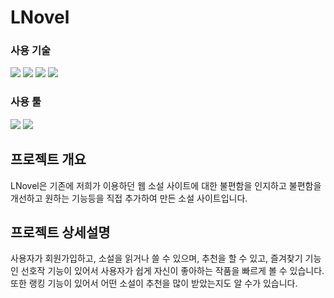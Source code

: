 # LNovel

### 사용 기술

<p>
  <img src="https://img.shields.io/badge/HTML5-E34F26?style=flat&logo=HTML5&logoColor=white">
  <img src="https://img.shields.io/badge/CSS3-1572B6?style=flat&logo=CSS3&logoColor=white">
  <img src="https://img.shields.io/badge/JavaScript-F7DF1E?style=flat&logo=JavaScript&logoColor=black">
  <img src="https://img.shields.io/badge/JAVA-007396?style=flat-square&logo=OpenJDK&logoColor=white">
</p>

### 사용 툴

<p>
  <img src="https://img.shields.io/badge/Visual%20Studio%20Code-007ACC?style=flat&logo=Visual%20Studio%20Code&logoColor=white">
  <img src="https://img.shields.io/badge/Eclipse-FF6C37?style=flat&logo=Eclipse&logoColor=white">
</p>



## 프로젝트 개요

LNovel은 기존에 저희가 이용하던 웹 소설 사이트에 대한 불편함을 인지하고 불편함을 개선하고 원하는 기능등을 직접 추가하여 만든 소설 사이트입니다.

## 프로젝트 상세설명

사용자가 회원가입하고, 소설을 읽거나 쓸 수 있으며, 추천을 할 수 있고, 
즐겨찾기 기능인 선호작 기능이 있어서 사용자가 쉽게 자신이 좋아하는 작품을 빠르게 볼 수 있습니다.
또한 랭킹 기능이 있어서 어떤 소설이 추천을 많이 받았는지도 알 수가 있습니다.
